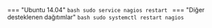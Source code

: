 === "Ubuntu 14.04"
    ```bash
    sudo service nagios restart
    ```
=== "Diğer desteklenen dağıtımlar"
    ```bash
    sudo systemctl restart nagios
    ```